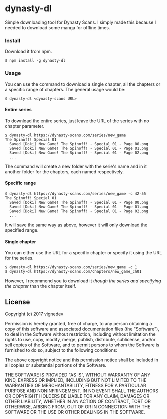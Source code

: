 # dynasty-dl
Simple downloading tool for Dynasty Scans.
I simply made this because I needed to download some manga for offline times. 
### Install
Download it from npm.

`$ npm install -g dynasty-dl`

### Usage
You can use the command to download a single chapter, all the chapters or a specific range of chapters. The general usage would be:

`$ dynasty-dl <dynasty-scans URL>`

#### Entire series
To download the entire series, just leave the URL of the series with no chapter parameter.
```
$ dynasty-dl https://dynasty-scans.com/series/new_game
The Spinoff! Special 01
  Saved [Doki] New Game! The Spinoff! - Special 01 - Page 00.png
  Saved [Doki] New Game! The Spinoff! - Special 01 - Page 01.png
  Saved [Doki] New Game! The Spinoff! - Special 01 - Page 02.png
  ...
```
The command will create a new folder with the serie's name and in it another folder for the chapters, each named respectively.

#### Specific range
```
$ dynasty-dl https://dynasty-scans.com/series/new_game -c 42-55
The Spinoff! Special 01
  Saved [Doki] New Game! The Spinoff! - Special 01 - Page 00.png
  Saved [Doki] New Game! The Spinoff! - Special 01 - Page 01.png
  Saved [Doki] New Game! The Spinoff! - Special 01 - Page 02.png
  ...
```
It will save the same way as above, however it will only download the specified range.

#### Single chapter
You can either use the URL for a specific chapter or specify it using the URL for the series.
```
$ dynasty-dl https://dynasty-scans.com/series/new_game -c 1
$ dynasty-dl https://dynasty-scans.com/chapters/new_game_ch01
```
However, I recommend you to download it *though the series and specifying the chapter* than the chapter itself.

## License
Copyright (c) 2017 vignedev

Permission is hereby granted, free of charge, to any person obtaining a copy
of this software and associated documentation files (the "Software"), to deal
in the Software without restriction, including without limitation the rights
to use, copy, modify, merge, publish, distribute, sublicense, and/or sell
copies of the Software, and to permit persons to whom the Software is
furnished to do so, subject to the following conditions:

The above copyright notice and this permission notice shall be included in all
copies or substantial portions of the Software.

THE SOFTWARE IS PROVIDED "AS IS", WITHOUT WARRANTY OF ANY KIND, EXPRESS OR
IMPLIED, INCLUDING BUT NOT LIMITED TO THE WARRANTIES OF MERCHANTABILITY,
FITNESS FOR A PARTICULAR PURPOSE AND NONINFRINGEMENT. IN NO EVENT SHALL THE
AUTHORS OR COPYRIGHT HOLDERS BE LIABLE FOR ANY CLAIM, DAMAGES OR OTHER
LIABILITY, WHETHER IN AN ACTION OF CONTRACT, TORT OR OTHERWISE, ARISING FROM,
OUT OF OR IN CONNECTION WITH THE SOFTWARE OR THE USE OR OTHER DEALINGS IN THE
SOFTWARE.